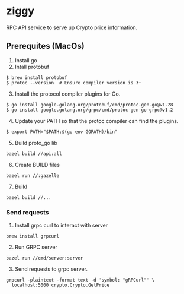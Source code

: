 # ziggy
RPC API service  to serve up Crypto price information.

## Prerequites (MacOs)
1. Install go
2. Intall protobuf

```
$ brew install protobuf
$ protoc --version  # Ensure compiler version is 3+
```

3. Install the protocol compiler plugins for Go.

```
$ go install google.golang.org/protobuf/cmd/protoc-gen-go@v1.28
$ go install google.golang.org/grpc/cmd/protoc-gen-go-grpc@v1.2
```

4. Update your PATH so that the protoc compiler can find the plugins.

```
$ export PATH="$PATH:$(go env GOPATH)/bin"

```

5. Build proto_go lib

```
bazel build //api:all
```
6. Create BUILD files

```
bazel run //:gazelle
```

7. Build 
```
bazel build //...
```

### Send requests 
1. Install grpc curl to interact with server 

```
brew install grpcurl
```
2. Run GRPC server
```
bazel run //cmd/server:server
```

3. Send requests to grpc server.
```
grpcurl -plaintext -format text -d 'symbol: "gRPCurl"' \
  localhost:5000 crypto.Crypto.GetPrice
```